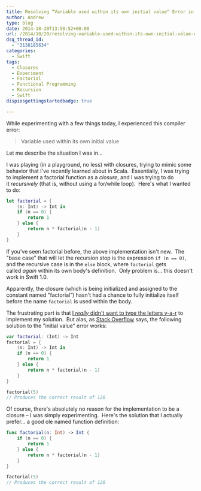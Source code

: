 ```yaml
---
title: Resolving “Variable used within its own initial value” Error in Swift
author: Andrew
type: blog
date: 2014-10-20T13:50:52+00:00
url: /2014/10/20/resolving-variable-used-within-its-own-initial-value-error-in-swift-2/
dsq_thread_id:
  - "3138185634"
categories:
  - Swift
tags:
  - Closures
  - Experiment
  - Factorial
  - Functional Programming
  - Recursion
  - Swift
dispiosgettingstartedbadge: true

---
```

While experimenting with a few things today, I experienced this compiler error:

> Variable used within its own initial value

Let me describe the situation I was in&#8230;

I was playing (in a playground, no less) with closures, trying to mimic some behavior that I've recently learned about in Scala.  Essentially, I was trying to implement a factorial function as a _closure_, and I was trying to do it _recursively_ (that is, without using a for/while loop).  Here's what I wanted to do:

```swift
let factorial = {
    (n: Int) -> Int in
    if (n == 0) {
        return 1
    } else {
        return n * factorial(n - 1)
    }
}
```

If you've seen factorial before, the above implementation isn't new.  The "base case&#8221; that will let the recursion stop is the expression `if (n == 0)`, and the recursive case is in the `else` block, where `factorial` gets called _again_ within its own body's definition.  Only problem is&#8230; this doesn't work in Swift 1.0.

Apparently, the closure (which is being initialized and assigned to the constant named "factorial&#8221;) hasn't had a chance to fully initialize itself before the name `factorial` is used within the body.

The frustrating part is that <a title="Rob Napier on Immutability and Swift" href="http://robnapier.net/llama-calculus" target="_blank">I <em>really</em> didn't want to type the letters v-a-r</a> to implement my solution.  But alas, as <a title="Stack Overflow - Handle Closure Recursively" href="http://stackoverflow.com/questions/25103534/how-to-handle-closure-recursivity" target="_blank">Stack Overflow</a> says, the following solution to the "initial value&#8221; error works:

```swift
var factorial: (Int) -> Int
factorial = {
    (n: Int) -> Int in
    if (n == 0) {
        return 1
    } else {
        return n * factorial(n - 1)
    }
}

factorial(5)
// Produces the correct result of 120
```

Of course, there's absolutely no reason for the implementation to be a closure – I was simply experimenting.  Here's the solution that I actually prefer&#8230; a good ole named function definition:

```swift
func factorial(n: Int) -> Int {
    if (n == 0) {
        return 1
    } else {
        return n * factorial(n - 1)
    }
}

factorial(5)
// Produces the correct result of 120
```

&nbsp;